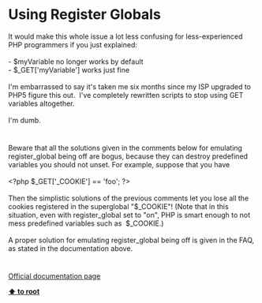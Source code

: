# Using Register Globals




<div class="phpcode"><span class="html">
It would make this whole issue a lot less confusing for less-experienced PHP programmers if you just explained:<br><br>- $myVariable no longer works by default<br>- $_GET[&apos;myVariable&apos;] works just fine<br><br>I&apos;m embarrassed to say it&apos;s taken me six months since my ISP upgraded to PHP5 figure this out.&#xA0; I&apos;ve completely rewritten scripts to stop using GET variables altogether.<br><br>I&apos;m dumb.</span>
</div>
  

#


<div class="phpcode"><span class="html">
Beware that all the solutions given in the comments below for emulating register_global being off are bogus, because they can destroy predefined variables you should not unset. For example, suppose that you have<br><br><span class="default">&lt;?php $_GET</span><span class="keyword">[</span><span class="string">&apos;_COOKIE&apos;</span><span class="keyword">] == </span><span class="string">&apos;foo&apos;</span><span class="keyword">; </span><span class="default">?&gt;<br></span><br>Then the simplistic solutions of the previous comments let you lose all the cookies registered in the superglobal &quot;$_COOKIE&quot;! (Note that in this situation, even with register_global set to &quot;on&quot;, PHP is smart enough to not mess predefined variables such as&#xA0; $_COOKIE.)<br><br>A proper solution for emulating register_global being off is given in the FAQ, as stated in the documentation above.</span>
</div>
  

#

[Official documentation page](https://www.php.net/manual/en/security.globals.php)

**[⬆ to root](/)**